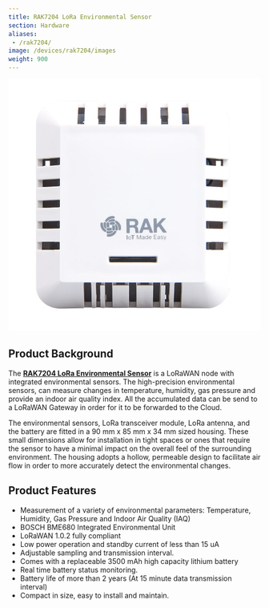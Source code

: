 ```yaml
---
title: RAK7204 LoRa Environmental Sensor
section: Hardware
aliases:
 - /rak7204/
image: /devices/rak7204/images
weight: 900
---
```


![Figure 1: RAK7204 LoRa Environmental Sensor](images/RAK7204_product.jpg)

## Product Background

The [**RAK7204 LoRa Environmental Sensor**](https://store.rakwireless.com/products/rak7204-lora-environmental-sensor) is a LoRaWAN node with integrated environmental sensors. The high-precision environmental sensors, can measure changes in temperature, humidity, gas pressure and provide an indoor air quality index. All the accumulated data can be send to a LoRaWAN Gateway in order for it to be forwarded to the Cloud.

The environmental sensors, LoRa transceiver module, LoRa antenna, and the battery are fitted in a 90 mm x 85 mm x 34 mm sized housing. These small dimensions allow for installation in tight spaces or ones that require the sensor to have a minimal impact on the overall feel of the surrounding environment. The housing adopts a hollow, permeable design to facilitate air flow in order to more accurately detect the environmental changes.

## Product Features
* Measurement of a variety of environmental parameters: Temperature, Humidity, Gas Pressure and Indoor Air Quality (IAQ)
* BOSCH BME680 Integrated Environmental Unit
* LoRaWAN 1.0.2 fully compliant
* Low power operation and standby current of less than 15 uA
* Adjustable sampling and transmission interval.
* Comes with a replaceable 3500 mAh high capacity lithium battery
* Real time battery status monitoring.
* Battery life of more than 2 years (At 15 minute data transmission interval)
* Compact in size, easy to install and maintain.

